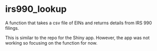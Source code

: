 # irs990_lookup

A function that takes a csv file of EINs and returns details from IRS 990 filings.

This is similar to the repo for the Shiny app. However, the app was not working so focusing on the function for now.

